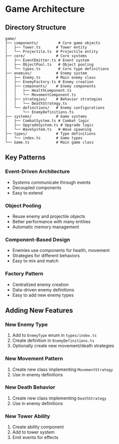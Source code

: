 # Game Architecture

## Directory Structure

```
game/
├── components/         # Core game objects
│   ├── Tower.ts       # Tower entity
│   └── Projectile.ts  # Projectile entity
├── core/              # Core systems
│   ├── EventEmitter.ts # Event system
│   ├── ObjectPool.ts   # Object pooling
│   └── types.ts        # Core type definitions
├── enemies/           # Enemy system
│   ├── Enemy.ts       # Main enemy class
│   ├── EnemyFactory.ts # Enemy creation
│   ├── components/    # Enemy components
│   │   ├── HealthComponent.ts
│   │   └── MovementComponent.ts
│   ├── strategies/    # Behavior strategies
│   │   └── DeathStrategy.ts
│   └── definitions/   # Enemy configurations
│       └── EnemyDefinitions.ts
├── systems/           # Game systems
│   ├── CombatSystem.ts # Combat logic
│   ├── UpgradeSystem.ts # Upgrade logic
│   └── WaveSystem.ts   # Wave spawning
├── types/             # Type definitions
│   └── index.ts       # Game types
└── Game.ts            # Main game class
```

## Key Patterns

### Event-Driven Architecture
- Systems communicate through events
- Decoupled components
- Easy to extend

### Object Pooling
- Reuse enemy and projectile objects
- Better performance with many entities
- Automatic memory management

### Component-Based Design
- Enemies use components for health, movement
- Strategies for different behaviors
- Easy to mix and match

### Factory Pattern
- Centralized enemy creation
- Data-driven enemy definitions
- Easy to add new enemy types

## Adding New Features

### New Enemy Type
1. Add to `EnemyType` enum in `types/index.ts`
2. Create definition in `EnemyDefinitions.ts`
3. Optionally create new movement/death strategies

### New Movement Pattern
1. Create new class implementing `MovementStrategy`
2. Use in enemy definitions

### New Death Behavior
1. Create new class implementing `DeathStrategy`
2. Use in enemy definitions

### New Tower Ability
1. Create ability component
2. Add to tower system
3. Emit events for effects